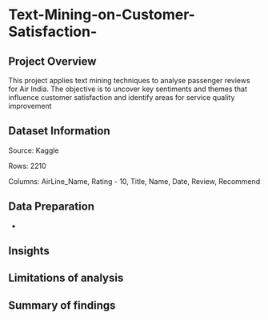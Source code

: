 # Text-Mining-on-Customer-Satisfaction-

## **Project Overview**
This project applies text mining techniques to analyse passenger reviews for Air India. The objective is to uncover key sentiments and themes that influence customer satisfaction and identify areas for service quality improvement

## **Dataset Information**
Source: Kaggle

Rows: 2210

Columns: AirLine_Name, Rating - 10, Title, Name, Date, Review, Recommend

## **Data Preparation**
- 
## **Insights**
## **Limitations of analysis**
## **Summary of findings**
